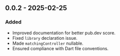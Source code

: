 ## 0.0.2 - 2025-02-25
### Added
- Improved documentation for better pub.dev score.
- Fixed `library` declaration issue.
- Made `matchingController` nullable.
- Ensured compliance with Dart file conventions.
